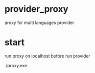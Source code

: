 # provider_proxy
proxy for multi languages provider

# start

run proxy on localhost before run provider

./proxy.exe
